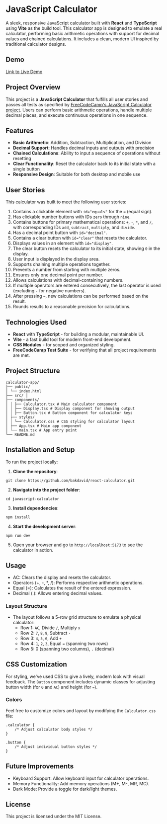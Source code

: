 # JavaScript Calculator

A sleek, responsive JavaScript calculator built with **React** and **TypeScript** using **Vite** as the build tool. This calculator app is designed to emulate a real calculator, performing basic arithmetic operations with support for decimal values and chained calculations. It includes a clean, modern UI inspired by traditional calculator designs.

## Demo

[Link to Live Demo](https://bakdavid.github.io/react-calculator)

## Project Overview

This project is a **JavaScript Calculator** that fulfills all user stories and passes all tests as specified by [FreeCodeCamp's JavaScript Calculator project](https://javascript-calculator.freecodecamp.rocks/). Users can perform basic arithmetic operations, handle multiple decimal places, and execute continuous operations in one sequence.

## Features

-   **Basic Arithmetic**: Addition, Subtraction, Multiplication, and Division
-   **Decimal Support**: Handles decimal inputs and outputs with precision
-   **Chained Calculations**: Ability to input a sequence of operations without resetting
-   **Clear Functionality**: Reset the calculator back to its initial state with a single button
-   **Responsive Design**: Suitable for both desktop and mobile use

## User Stories

This calculator was built to meet the following user stories:

1. Contains a clickable element with `id="equals"` for the `=` (equal sign).
2. Has clickable number buttons with IDs `zero` through `nine`.
3. Contains buttons for primary mathematical operations: `+`, `-`, `*`, and `/`, with corresponding IDs `add`, `subtract`, `multiply`, and `divide`.
4. Has a decimal point button with `id="decimal"`.
5. Contains a clear button with `id="clear"` that resets the calculator.
6. Displays values in an element with `id="display"`.
7. The clear button resets the calculator to its initial state, showing `0` in the display.
8. User input is displayed in the display area.
9. Supports chaining multiple operations together.
10. Prevents a number from starting with multiple zeros.
11. Ensures only one decimal point per number.
12. Allows calculations with decimal-containing numbers.
13. If multiple operators are entered consecutively, the last operator is used (excluding `-` for negative numbers).
14. After pressing `=`, new calculations can be performed based on the result.
15. Rounds results to a reasonable precision for calculations.

## Technologies Used

-   **React** with **TypeScript** - for building a modular, maintainable UI.
-   **Vite** - a fast build tool for modern front-end development.
-   **CSS Modules** - for scoped and organized styling.
-   **FreeCodeCamp Test Suite** - for verifying that all project requirements are met.

## Project Structure

```
calculator-app/
├── public/
│ └── index.html
├── src/ │
├── components/
│ │ ├── Calculator.tsx # Main calculator component
│ │ ├── Display.tsx # Display component for showing output
│ │ ├── Button.tsx # Button component for calculator keys
│ ├── styles/
│ │ └── Calculator.css # CSS styling for calculator layout
│ ├── App.tsx # Main app component
│ └── main.tsx # App entry point
└── README.md
```

## Installation and Setup

To run the project locally:

1. **Clone the repository**:

```
git clone https://github.com/bakdavid/react-calculator.git
```

2. **Navigate into the project folder**:

```
cd javascript-calculator
```

3. **Install dependencies**:

```
npm install
```

4. **Start the development server**:

```
npm run dev
```

5. Open your browser and go to `http://localhost:5173` to see the calculator in action.

## Usage

-   AC: Clears the display and resets the calculator.
-   Operators (+, -, \*, /): Performs respective arithmetic operations.
-   Equal (=): Calculates the result of the entered expression.
-   Decimal (.): Allows entering decimal values.

### Layout Structure

-   The layout follows a 5-row grid structure to emulate a physical calculator:
    -   Row 1: `AC`, Divide `/`, Multiply `x`
    -   Row 2: `7`, `8`, `9`, Subtract `-`
    -   Row 3: `4`, `5`, `6`, Add `+`
    -   Row 4: `1`, `2`, `3`, Equal `=` (spanning two rows)
    -   Row 5: 0 (spanning two columns), `.` (decimal)

## CSS Customization

For styling, we've used CSS to give a lively, modern look with visual feedback. The `Button` component includes dynamic classes for adjusting button width (for `0` and `AC`) and height (for `=`).

### Colors

Feel free to customize colors and layout by modifying the `Calculator.css` file:

```
.calculator {
    /* Adjust calculator body styles */
}

.button {
    /* Adjust individual button styles */
}
```

## Future Improvements

-   Keyboard Support: Allow keyboard input for calculator operations.
-   Memory Functionality: Add memory operations (M+, M-, MR, MC).
-   Dark Mode: Provide a toggle for dark/light themes.

## License

This project is licensed under the MIT License.
